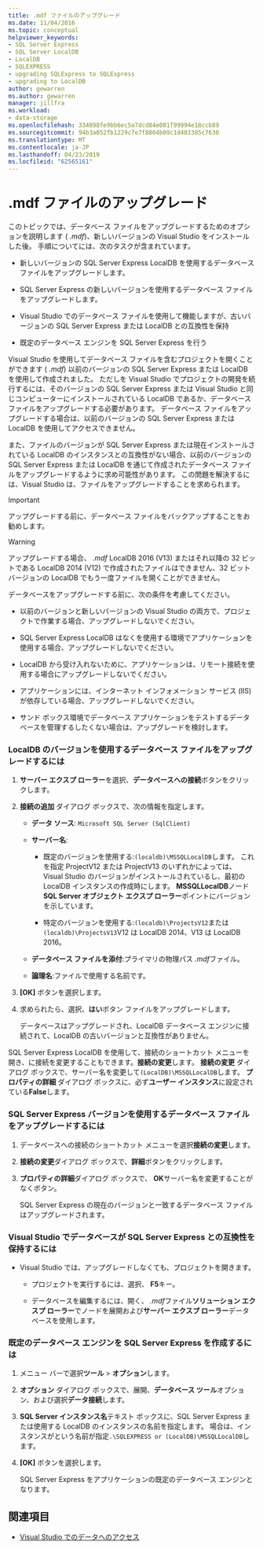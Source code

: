 ```yaml
---
title: .mdf ファイルのアップグレード
ms.date: 11/04/2016
ms.topic: conceptual
helpviewer_keywords:
- SQL Server Express
- SQL Server LocalDB
- LocalDB
- SQLEXPRESS
- upgrading SQLExpress to SQLExpress
- upgrading to LocalDB
author: gewarren
ms.author: gewarren
manager: jillfra
ms.workload:
- data-storage
ms.openlocfilehash: 334898fe9bb6ec5a7dcd84e081f99994e18ccb89
ms.sourcegitcommit: 94b3a052fb1229c7e7f8804b09c1d403385c7630
ms.translationtype: MT
ms.contentlocale: ja-JP
ms.lasthandoff: 04/23/2019
ms.locfileid: "62565161"
---
```

# <a name="upgrade-mdf-files"></a>.mdf ファイルのアップグレード

このトピックでは、データベース ファイルをアップグレードするためのオプションを説明します ( *.mdf*)、新しいバージョンの Visual Studio をインストールした後。 手順についてには、次のタスクが含まれています。

- 新しいバージョンの SQL Server Express LocalDB を使用するデータベース ファイルをアップグレードします。

- SQL Server Express の新しいバージョンを使用するデータベース ファイルをアップグレードします。

- Visual Studio でのデータベース ファイルを使用して機能しますが、古いバージョンの SQL Server Express または LocalDB との互換性を保持

- 既定のデータベース エンジンを SQL Server Express を行う

Visual Studio を使用してデータベース ファイルを含むプロジェクトを開くことができます ( *.mdf*) 以前のバージョンの SQL Server Express または LocalDB を使用して作成されました。 ただしを Visual Studio でプロジェクトの開発を続行するには、そのバージョンの SQL Server Express または Visual Studio と同じコンピューターにインストールされている LocalDB であるか、データベース ファイルをアップグレードする必要があります。 データベース ファイルをアップグレードする場合は、以前のバージョンの SQL Server Express または LocalDB を使用してアクセスできません。

また、ファイルのバージョンが SQL Server Express または現在インストールされている LocalDB のインスタンスとの互換性がない場合、以前のバージョンの SQL Server Express または LocalDB を通じて作成されたデータベース ファイルをアップグレードするように求め可能性があります。 この問題を解決するには、Visual Studio は、ファイルをアップグレードすることを求められます。

> [!IMPORTANT]
> アップグレードする前に、データベース ファイルをバックアップすることをお勧めします。

> [!WARNING]
> アップグレードする場合、 *.mdf* LocalDB 2016 (V13) またはそれ以降の 32 ビットである LocalDB 2014 (V12) で作成されたファイルはできません、32 ビット バージョンの LocalDB でもう一度ファイルを開くことができません。

データベースをアップグレードする前に、次の条件を考慮してください。

- 以前のバージョンと新しいバージョンの Visual Studio の両方で、プロジェクトで作業する場合、アップグレードしないでください。

- SQL Server Express LocalDB はなくを使用する環境でアプリケーションを使用する場合、アップグレードしないでください。

- LocalDB から受け入れないために、アプリケーションは、リモート接続を使用する場合にアップグレードしないでください。

- アプリケーションには、インターネット インフォメーション サービス (IIS) が依存している場合、アップグレードしないでください。

- サンド ボックス環境でデータベース アプリケーションをテストするデータベースを管理するしたくない場合は、アップグレードを検討します。

### <a name="to-upgrade-a-database-file-to-use-the-localdb-version"></a>LocalDB のバージョンを使用するデータベース ファイルをアップグレードするには

1. **サーバー エクスプ ローラー**を選択、**データベースへの接続**ボタンをクリックします。

2. **接続の追加** ダイアログ ボックスで、次の情報を指定します。

    - **データ ソース**: `Microsoft SQL Server (SqlClient)`

    - **サーバー名**:

        - 既定のバージョンを使用する:`(localdb)\MSSQLLocalDB`します。  これを指定 ProjectV12 または ProjectV13 のいずれかによっては、Visual Studio のバージョンがインストールされているし、最初の LocalDB インスタンスの作成時にします。 **MSSQLLocalDB**ノード**SQL Server オブジェクト エクスプ ローラー**ポイントにバージョンを示しています。

        - 特定のバージョンを使用する:`(localdb)\ProjectsV12`または`(localdb)\ProjectsV13`V12 は LocalDB 2014、V13 は LocalDB 2016。

    - **データベース ファイルを添付**:プライマリの物理パス *.mdf*ファイル。

    - **論理名**:ファイルで使用する名前です。

3. **[OK]** ボタンを選択します。

4. 求められたら、選択、**はい**ボタン ファイルをアップグレードします。

    データベースはアップグレードされ、LocalDB データベース エンジンに接続されて、LocalDB の古いバージョンと互換性がありません。

SQL Server Express LocalDB を使用して、接続のショートカット メニューを開き、に接続を変更することもできます。**接続の変更**します。 **接続の変更** ダイアログ ボックスで、サーバー名を変更して`(LocalDB)\MSSQLLocalDB`します。 **プロパティの詳細** ダイアログ ボックスに、必ず**ユーザー インスタンス**に設定されている**False**します。

### <a name="to-upgrade-a-database-file-to-use-the-sql-server-express-version"></a>SQL Server Express バージョンを使用するデータベース ファイルをアップグレードするには

1. データベースへの接続のショートカット メニューを選択**接続の変更**します。

2. **接続の変更**ダイアログ ボックスで、**詳細**ボタンをクリックします。

3. **プロパティの詳細**ダイアログ ボックスで、 **OK**サーバー名を変更することがなくボタン。

    SQL Server Express の現在のバージョンと一致するデータベース ファイルはアップグレードされます。

### <a name="to-work-with-the-database-in-visual-studio-but-retain-compatibility-with-sql-server-express"></a>Visual Studio でデータベースが SQL Server Express との互換性を保持するには

- Visual Studio では、アップグレードしなくても、プロジェクトを開きます。

    - プロジェクトを実行するには、選択、 **F5**キー。

    - データベースを編集するには、開く、 *.mdf*ファイル**ソリューション エクスプ ローラー**でノードを展開および**サーバー エクスプ ローラー**データベースを使用します。

### <a name="to-make-sql-server-express-the-default-database-engine"></a>既定のデータベース エンジンを SQL Server Express を作成するには

1. メニュー バーで選択**ツール** > **オプション**します。

2. **オプション** ダイアログ ボックスで、展開、**データベース ツール**オプション、および選択**データ接続**します。

3. **SQL Server インスタンス名**テキスト ボックスに、SQL Server Express または使用する LocalDB のインスタンスの名前を指定します。 場合は、インスタンスがという名前が指定`.\SQLEXPRESS or (LocalDB)\MSSQLLocalDB`します。

4. **[OK]** ボタンを選択します。

    SQL Server Express をアプリケーションの既定のデータベース エンジンとなります。

## <a name="see-also"></a>関連項目

- [Visual Studio でのデータへのアクセス](accessing-data-in-visual-studio.md)
